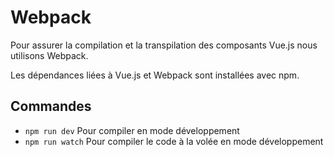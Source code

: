 # Webpack

Pour assurer la compilation et la transpilation des composants Vue.js nous utilisons Webpack.

Les dépendances liées à Vue.js et Webpack sont installées avec npm.

## Commandes

- `npm run dev` Pour compiler en mode développement
- `npm run watch` Pour compiler le code à la volée en mode développement 